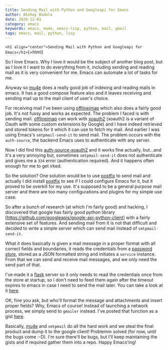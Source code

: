 ```yaml
---
title: Sending Mail with Python and Googleapi for Emacs
author: Akshay Badola
date: 2020-12-01
category: emacs
keywords: emacs, mu4e, emacs-lisp, python, mail, gmail
tags: emacs, mail, python, lisp
---
```


`<h1 align="center">Sending Mail with Python and Googleapi for Emacs</h1>`{=html}

So I love Emacs. Why I love it would be the subject of another blog post, but as
I love it I want to do everything from it, including sending and reading mail as
it is very convenient for me. Emacs can automate a lot of tasks for me.

Anyway so [mu4e](https://www.djcbsoftware.nl/code/mu/) does a really good job of
indexing and reading mails in emacs. It has a good compose feature also and it
leaves receiving and sending mail up to the mail client of user's choice.

For receiving mail I've been using [offlineimap](http://www.offlineimap.org/)
which also does a fairly good job. It's not fussy and works as expected. The
problem I faced is with sending mail. [offlineimap](http://www.offlineimap.org/)
can work with
[xoauth2](https://developers.google.com/gmail/imap/xoauth2-protocol) (xoauth2 is
a variant of Oauth with some custom extensions by Google) and I have indeed
retrieved and stored tokens for it which it can use to fetch my mail. And
earlier I was using Emacs's `smtpmail-send-it` to send mail. The problem occurs
with the `auth-source`, the backend Emacs uses to authenticate with any server.

Now I did find this
[auth-source-xoauth2](https://github.com/ccrusius/auth-source-xoauth2) and it
works fine actually, but...and it's a very annoying but, sometimes
`smtpmail-send-it` does not authenticate and gives me a `334` error
(authentication required). And it happens often enough for me to get irked.

So the solution? One solution would be to use [postfix](http://www.postfix.org/)
to send mail and actually I did install [postfix](http://www.postfix.org/) to
see if I could configure Emacs for it, but it proved to be overkill for my
use. It's supposed to be a general purpose mail server and there are too many
configurations and plugins for my simple use case.

So after a bunch of research (at which I'm fairly good) and hacking, I
discovered that google has fairly good python library
[https://github.com/googleapis/google-api-python-client] with a fairly extensive
set of features. And sending mail from it is not that difficult and decided to
write a simple server which can send mail instead of `smtpmail-send-it`.

What it does basically is given a mail message in a proper format with all
correct fields and boundaries, it reads the credentials from a [password
store](https://www.passwordstore.org/), stored as a JSON formatted string and
initiates a `service` instance. From that we can send and receive mail messages,
and we only need the send part of that.

I've made it a [flask](https://flask.palletsprojects.com/) server so it only
needs to read the credentials once from the store at startup, so I don't need to
feed them again after the timeout expires to emacs in case I need to send the
mail later. You can take a look at it
[here](https://gist.github.com/akshaybadola/cb41f5e8a4bde80dd9d5d191d4afd41f).

OK, fine you ask, but who'll format the message and attachments and insert
proper fields? Why, Emacs of course! Instead of launching a network process, we
simply send to `gmailer` instead. I've posted that function as a gist
[here](https://gist.github.com/akshaybadola/862c01471f899afdc7a8970de1b5052c).

Basically, [mu4e](https://www.djcbsoftware.nl/code/mu/) and `smtpmail` do all
the hard work and we steal the final product and dump it to the google client!
Problemm solved (for now, until the bugs come :-D). I'm sure there'll be bugs, but
I'll keep maintaining the gists and if required gather them into a repo. Happy
Emacs'ing!

